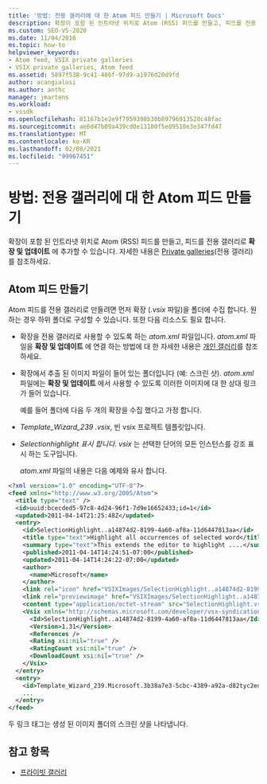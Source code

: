 ```yaml
---
title: '방법: 전용 갤러리에 대 한 Atom 피드 만들기 | Microsoft Docs'
description: 확장이 포함 된 인트라넷 위치로 Atom (RSS) 피드를 만들고, 피드를 전용 갤러리로 확장 및 업데이트에 추가할 수 있습니다.
ms.custom: SEO-VS-2020
ms.date: 11/04/2016
ms.topic: how-to
helpviewer_keywords:
- Atom feed, VSIX private galleries
- VSIX private galleries, Atom feed
ms.assetid: 5897f538-9c41-486f-97d9-a1976d20d9fd
author: acangialosi
ms.author: anthc
manager: jmartens
ms.workload:
- vssdk
ms.openlocfilehash: 81167b1e2e9f7959398b30b89796913520c48fac
ms.sourcegitcommit: ae6d47b09a439cd0e13180f5e89510e3e347fd47
ms.translationtype: MT
ms.contentlocale: ko-KR
ms.lasthandoff: 02/08/2021
ms.locfileid: "99967451"
---
```

# <a name="how-to-create-an-atom-feed-for-a-private-gallery"></a>방법: 전용 갤러리에 대 한 Atom 피드 만들기
확장이 포함 된 인트라넷 위치로 Atom (RSS) 피드를 만들고, 피드를 전용 갤러리로 **확장 및 업데이트** 에 추가할 수 있습니다. 자세한 내용은 [Private galleries](../extensibility/private-galleries.md)(전용 갤러리)를 참조하세요.

## <a name="create-an-atom-feed"></a>Atom 피드 만들기
 Atom 피드를 전용 갤러리로 만들려면 먼저 확장 (*.vsix* 파일)을 폴더에 수집 합니다. 원하는 경우 하위 폴더로 구성할 수 있습니다. 또한 다음 리소스도 필요 합니다.

- 확장을 전용 갤러리로 사용할 수 있도록 하는 *atom.xml* 파일입니다. *atom.xml* 파일을 **확장 및 업데이트** 에 연결 하는 방법에 대 한 자세한 내용은 [개인 갤러리](../extensibility/private-galleries.md)를 참조 하세요.

- 확장에서 추출 된 이미지 파일이 들어 있는 폴더입니다 (예: 스크린 샷). *atom.xml* 파일에는 **확장 및 업데이트** 에서 사용할 수 있도록 이러한 이미지에 대 한 상대 링크가 들어 있습니다.

  예를 들어 폴더에 다음 두 개의 확장을 수집 했다고 가정 합니다.

- *Template_Wizard_239 .vsix*, 빈 vsix 프로젝트 템플릿입니다.

- *Selectionhighlight 표시 합니다. vsix* 는 선택한 단어의 모든 인스턴스를 강조 표시 하는 도구입니다.

  *atom.xml* 파일의 내용은 다음 예제와 유사 합니다.

```xml
<?xml version="1.0" encoding="UTF-8"?>
<feed xmlns="http://www.w3.org/2005/Atom">
  <title type="text" />
  <id>uuid:bcecded5-97c8-4d24-96f1-7d9e16652433;id=1</id>
  <updated>2011-04-14T21:25:48Z</updated>
  <entry>
    <id>SelectionHighlight..a14874d2-8199-4a60-af8a-11d6447813aa</id>
    <title type="text">Highlight all occurrences of selected word</title>
    <summary type="text">This extends the editor to highlight ....</summary>
    <published>2011-04-14T14:24:51-07:00</published>
    <updated>2011-04-14T14:24:22-07:00</updated>
    <author>
      <name>Microsoft</name>
    </author>
    <link rel="icon" href="VSIXImages/SelectionHighlight..a14874d2-8199-4a60-af8a-11d6447813aa_Icon_SelectionHighlightIcon.jpg" />
    <link rel="previewimage" href="VSIXImages/SelectionHighlight..a14874d2-8199-4a60-af8a-11d6447813aa_PreviewImage_SelectionHighlight.jpg" />
    <content type="application/octet-stream" src="SelectionHighlight.vsix" />
    <Vsix xmlns="http://schemas.microsoft.com/developer/vsx-syndication-schema/2010" xmlns:xsd="http://www.w3.org/2001/XMLSchema" xmlns:xsi="http://www.w3.org/2001/XMLSchema-instance">
      <Id>SelectionHighlight..a14874d2-8199-4a60-af8a-11d6447813aa</Id>
      <Version>1.31</Version>
      <References />
      <Rating xsi:nil="true" />
      <RatingCount xsi:nil="true" />
      <DownloadCount xsi:nil="true" />
    </Vsix>
  </entry>
  <entry>
    <id>Template_Wizard_239.Microsoft.3b38a7e3-5cbc-4389-a92a-d82tyc2ed592</id>
    ...
  </entry>
</feed>
```

 두 링크 태그는 생성 된 이미지 폴더의 스크린 샷을 나타냅니다.

## <a name="see-also"></a>참고 항목
- [프라이빗 갤러리](../extensibility/private-galleries.md)
